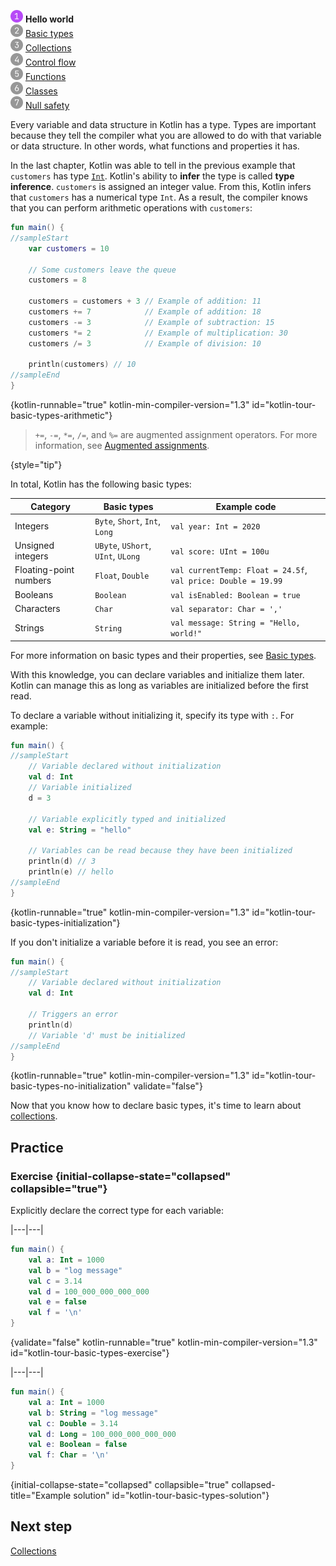 [//]: # (title: Basic types)

<no-index/>

<tldr>
    <p>
<img src="../../images/icons/icon-1.svg" width="20" alt="First step" /> <strong>Hello world</strong><br />
<img src="../../images/icons/icon-2-todo.svg" width="20" alt="Second step" /> <a href="./kotlin-tour-basic-types.md">Basic types</a><br />
<img src="../../images/icons/icon-3-todo.svg" width="20" alt="Third step" /> <a href="./kotlin-tour-collections.md">Collections</a><br />
<img src="../../images/icons/icon-4-todo.svg" width="20" alt="Fourth step" /> <a href="./kotlin-tour-control-flow.md">Control flow</a><br />
<img src="../../images/icons/icon-5-todo.svg" width="20" alt="Fifth step" /> <a href="./kotlin-tour-functions.md">Functions</a><br />
<img src="../../images/icons/icon-6-todo.svg" width="20" alt="Sixth step" /> <a href="./kotlin-tour-classes.md">Classes</a><br />
<img src="../../images/icons/icon-7-todo.svg" width="20" alt="Final step" /> <a href="./kotlin-tour-null-safety.md">Null safety</a>
</p>

</tldr>

Every variable and data structure in Kotlin has a type. Types are important because they tell the compiler what you are allowed to 
do with that variable or data structure. In other words, what functions and properties it has.

In the last chapter, Kotlin was able to tell in the previous example that `customers` has type [`Int`](https://kotlinlang.org/api/latest/jvm/stdlib/kotlin/-int/).
Kotlin's ability to **infer** the type is called **type inference**. `customers` is assigned an integer
value. From this, Kotlin infers that `customers` has a numerical type `Int`. As a result, the compiler knows that you
can perform arithmetic operations with `customers`:

```kotlin
fun main() {
//sampleStart
    var customers = 10

    // Some customers leave the queue
    customers = 8

    customers = customers + 3 // Example of addition: 11
    customers += 7            // Example of addition: 18
    customers -= 3            // Example of subtraction: 15
    customers *= 2            // Example of multiplication: 30
    customers /= 3            // Example of division: 10

    println(customers) // 10
//sampleEnd
}
```
{kotlin-runnable="true" kotlin-min-compiler-version="1.3" id="kotlin-tour-basic-types-arithmetic"}

> `+=`, `-=`, `*=`, `/=`, and `%=` are augmented assignment operators. For more information, see [Augmented assignments](operator-overloading.md#augmented-assignments).
> 
{style="tip"}

In total, Kotlin has the following basic types:

| **Category**           | **Basic types**                    | **Example code**                                              |
|------------------------|------------------------------------|---------------------------------------------------------------|
| Integers               | `Byte`, `Short`, `Int`, `Long`     | `val year: Int = 2020`                                        |
| Unsigned integers      | `UByte`, `UShort`, `UInt`, `ULong` | `val score: UInt = 100u`                                      |
| Floating-point numbers | `Float`, `Double`                  | `val currentTemp: Float = 24.5f`, `val price: Double = 19.99` |
| Booleans               | `Boolean`                          | `val isEnabled: Boolean = true`                               |
| Characters             | `Char`                             | `val separator: Char = ','`                                   |
| Strings                | `String`                           | `val message: String = "Hello, world!"`                       |

For more information on basic types and their properties, see [Basic types](basic-types.md).

With this knowledge, you can declare variables and initialize them later. Kotlin can manage this as long as variables
are initialized before the first read.

To declare a variable without initializing it, specify its type with `:`. For example:

```kotlin
fun main() {
//sampleStart
    // Variable declared without initialization
    val d: Int
    // Variable initialized
    d = 3

    // Variable explicitly typed and initialized
    val e: String = "hello"

    // Variables can be read because they have been initialized
    println(d) // 3
    println(e) // hello
//sampleEnd
}
```
{kotlin-runnable="true" kotlin-min-compiler-version="1.3" id="kotlin-tour-basic-types-initialization"}

If you don't initialize a variable before it is read, you see an error:

```kotlin
fun main() {
//sampleStart
    // Variable declared without initialization
    val d: Int
    
    // Triggers an error
    println(d)
    // Variable 'd' must be initialized
//sampleEnd
}
```
{kotlin-runnable="true" kotlin-min-compiler-version="1.3" id="kotlin-tour-basic-types-no-initialization" validate="false"}

Now that you know how to declare basic types, it's time to learn about [collections](kotlin-tour-collections.md).

## Practice

### Exercise {initial-collapse-state="collapsed" collapsible="true"}

Explicitly declare the correct type for each variable:

|---|---|
```kotlin
fun main() {
    val a: Int = 1000 
    val b = "log message"
    val c = 3.14
    val d = 100_000_000_000_000
    val e = false
    val f = '\n'
}
```
{validate="false" kotlin-runnable="true" kotlin-min-compiler-version="1.3" id="kotlin-tour-basic-types-exercise"}

|---|---|
```kotlin
fun main() {
    val a: Int = 1000
    val b: String = "log message"
    val c: Double = 3.14
    val d: Long = 100_000_000_000_000
    val e: Boolean = false
    val f: Char = '\n'
}
```
{initial-collapse-state="collapsed" collapsible="true" collapsed-title="Example solution" id="kotlin-tour-basic-types-solution"}

## Next step

[Collections](kotlin-tour-collections.md)

